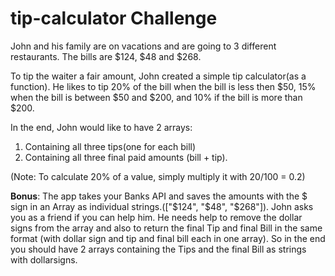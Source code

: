# tip-calculator Challenge

John and his family are on vacations and are going to 3 different restaurants. The bills are $124, $48 and \$268.

To tip the waiter a fair amount, John created a simple tip calculator(as a function). He likes to tip 20% of the bill when the bill is less then $50, 15% when the bill is between $50 and $200, and 10% if the bill is more than $200.

In the end, John would like to have 2 arrays:

1. Containing all three tips(one for each bill)
2. Containing all three final paid amounts (bill + tip).

(Note: To calculate 20% of a value, simply multiply it with 20/100 = 0.2)

**Bonus**: The app takes your Banks API and saves the amounts with the $ sign in an Array as individual strings.(["$124", "$48", "$268"]). John asks you as a friend if you can help him. He needs help to remove the dollar signs from the array and also to return the final Tip and final Bill in the same format (with dollar sign and tip and final bill each in one array). So in the end you should have 2 arrays containing the Tips and the final Bill as strings with dollarsigns.
